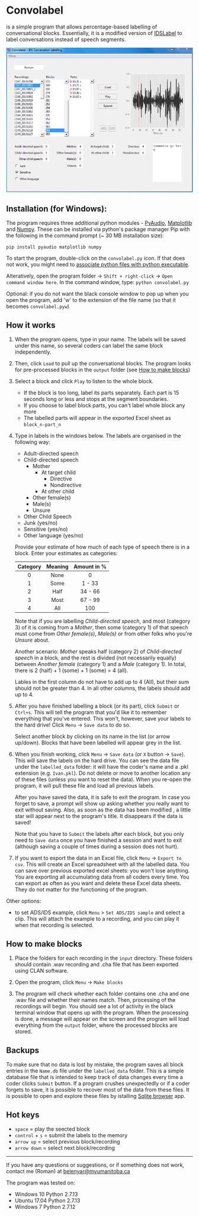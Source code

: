 
# Convolabel
is a simple program that allows percentage-based labelling of conversational blocks. Essentially, it is a modified version of [IDSLabel](https://github.com/babylanguagelab/bll_app/tree/master/src/app/IDSLabel/client) to label conversations instead of speech segments.

![convolabel screenshot](https://github.com/babylanguagelab/bll_app/blob/master/src/app/convolabel/screenshot.PNG?raw=true "Example")

## Installation (for Windows):

The program requires three additional python modules - [PyAudio](https://people.csail.mit.edu/hubert/pyaudio/), [Matplotlib](https://matplotlib.org/) and [Numpy](http://www.numpy.org/). These can be installed via python's package manager Pip with the following in the command prompt (~ 30 MB installation size):
```
pip install pyaudio matplotlib numpy
```
To start the program, double-click on the `convolabel.py` icon. If that does not work, you might need to [associate python files with python executable](https://docs.python.org/2/using/windows.html#executing-scripts).

Alteratively, open the program folder -> `Shift + right-click` -> `Open command window here`. In the command window, type: `python convolabel.py`

Optional: if you do not want the black console window to pop up when you open the program, add 'w' to the extension of the file name (so that it becomes `convolabel.pyw`)

## How it works

1. When the program opens, type in your name. The labels will be saved under this name, so several coders can label the same block independently.

2. Then, click `Load` to pull up the conversational blocks. The program looks for pre-processed blocks in the `output` folder (see [How to make blocks](#how-to-make-blocks))

3. Select a block and click `Play` to listen to the whole block.

   * If the block is too long, label its parts separately. Each part is 15 seconds long or less and stops at the segment boundaries.
   * If you choose to label block parts, you can't label whole block any more
   * The labelled parts will appear in the exported Excel sheet as `block_n-part_n`

4. Type in labels in the windows below. The labels are organised in the following way:

   * Adult-directed speech
   * Child-directed speech
       * Mother
           * At target child
               * Directive
               * Nondirective
           * At other child
       * Other female(s)
       * Male(s)
       * Unsure
   * Other Child Speech
   * Junk (yes/no)
   * Sensitive (yes/no)
   * Other language (yes/no)


   Provide your estimate of how much of each type of speech there is in a block. Enter your estimates as categories:

   | Category | Meaning | Amount in % |
   | :---: | :---: | :---: |
   | 0 | None | 0 |
   | 1 | Some | 1 - 33 |
   | 2 | Half | 34 - 66 |
   | 3 | Most | 67 - 99 |
   | 4 | All | 100 |

   Note that if you are labelling *Child-directed speech*, and most (category 3) of it is coming from a *Mother*, then some (category 1) of that speech must come from *Other female(s)*, *Male(s)* or from other folks who you're *Unsure* about.

   Another scenario: *Mother* speaks half (category 2) of *Child-directed speech* in a block, and the rest is divided (not necessarily equally) between *Another female* (category 1) and a *Male* (category 1). In total, there is 2 (half) + 1 (some) + 1 (some) = 4 (all).

   Lables in the first column do not have to add up to 4 (All), but their sum should not be greater than 4. In all other columns, the labels should add up to 4.


5. After you have finished labelling a block (or its part), click `Submit` or `Сtrl+s`. This will tell the program that you'd like it to remember everything that you've entered. This won't, however, save your labels to the hard drive! Click `Menu` -> `Save data` to do so.

   Select another block by clicking on its name in the list (or arrow up/down). Blocks that have been labelled will appear grey in the list.

6. When you finish working, click `Menu` -> `Save data` (or `X` button -> `Save`). This will save the labels on the hard drive. You can see the data file under the `labelled_data` folder: it will have the coder's name and a .pkl extension (e.g. `Ivan.pkl`). Do not delete or move to another location any of these files (unless you want to reset the data). When you re-open the program, it will pull these file and load all previous labels.

   After you have saved the data, it is safe to exit the program. In case you forget to save, a prompt will show up asking whether you really want to exit without saving. Also, as soon as the data has been modified , a little star will appear next to the program's title. It disappears if the data is saved!

   Note that you have to `Submit` the labels after each block, but you only need to `Save data` once you have finished a session and want to exit (although saving a couple of times during a session does not hurt).

7. If you want to export the data in an Excel file, click `Menu` -> `Export to csv`. This will create an Excel spreadsheet with all the labelled data. You can save over previous exported excel sheets: you won't lose anything. You are exporting all accumulating data from all coders every time. You can export as often as you want and delete these Excel data sheets. They do not matter for the functioning of the program.


Other options:

- to set ADS/IDS example, click `Menu` > `Set ADS/IDS sample` and select a clip. This will attach the example to a recording, and you can play it when that recording is selected.



## How to make blocks

1. Place the folders for each recording in the `input` directory. These folders should contain .wav recording and .cha file that has been exported using CLAN software.

2. Open the program, click `Menu` -> `Make blocks`

3. The program will check whether each folder contains one .cha and one .wav file and whether their names match. Then, processing of the recordings will begin. You should see a lot of activity in the black terminal window that opens up with the program. When the processing is done, a message will appear on the screen and the program will load everything from the `output` folder, where the processed blocks are stored.


## Backups

To make sure that no data is lost by mistake, the program saves all block entries in the `Name.db` file under the `labelled_data` folder. This is a simple database file that is intended to keep track of data changes every time a coder clicks `Submit` button. If a program crushes unexpectedly or if a coder forgets to save, it is possible to recover most of the data from these files. It is possible to open and explore these files by istalling [Sqlite browser](http://sqlitebrowser.org/) app.


## Hot keys

- `space`			        = play the seected block
- `control` + `s`		    = submit the labels to the memory
- `arrow up`        	    = select previous block/recording
- `arrow down`				= select next block/recording

----------------------------------------------------------------------

If you have any questions or suggestions, or if something does not work, contact me (Roman) at belenyar@myumanitoba.ca

The program was tested on:
- Windows 10 Python 2.7.13
- Ubuntu 17.04 Python 2.7.13
- Windows 7 Python 2.7.12
